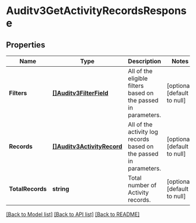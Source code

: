 # Auditv3GetActivityRecordsResponse

## Properties
Name | Type | Description | Notes
------------ | ------------- | ------------- | -------------
**Filters** | [**[]Auditv3FilterField**](auditv3FilterField.md) | All of the eligible filters based on the passed in parameters. | [optional] [default to null]
**Records** | [**[]Auditv3ActivityRecord**](auditv3ActivityRecord.md) | All of the activity log records based on the passed in parameters. | [optional] [default to null]
**TotalRecords** | **string** | Total number of Activity records. | [optional] [default to null]

[[Back to Model list]](../README.md#documentation-for-models) [[Back to API list]](../README.md#documentation-for-api-endpoints) [[Back to README]](../README.md)

